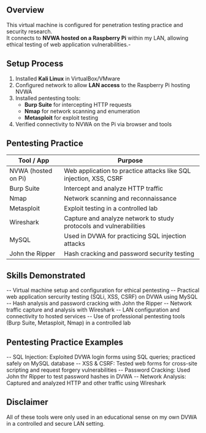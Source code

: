## Overview
This virtual machine is configured for penetration testing practice and security research.  
It connects to **NVWA hosted on a Raspberry Pi** within my LAN, allowing ethical testing of web application vulnerabilities.-

## Setup Process
1. Installed **Kali Linux** in VirtualBox/VMware  
2. Configured network to allow **LAN access** to the Raspberry Pi hosting NVWA  
3. Installed pentesting tools:
   - **Burp Suite** for intercepting HTTP requests  
   - **Nmap** for network scanning and enumeration  
   - **Metasploit** for exploit testing  
4. Verified connectivity to NVWA on the Pi via browser and tools

## Pentesting Practice

| Tool / App          | Purpose                                                            |
|---------------------|--------------------------------------------------------------------|
| NVWA (hosted on Pi) | Web application to practice attacks like SQL injection, XSS, CSRF  |
| Burp Suite          | Intercept and analyze HTTP traffic                                 |
| Nmap                | Network scanning and reconnaissance                                |
| Metasploit          | Exploit testing in a controlled lab                                |
| Wireshark           | Capture and analyze network to study protocols and vulnerabilities |
| MySQL               | Used in DVWA for practicing SQL injection attacks                  |
| John the Ripper     | Hash cracking and password security testing                        |

## Skills Demonstrated
-- Virtual machine setup and configuration for ethical pentesting
-- Practical web application sercurity testing (SQLi, XSS, CSRF) on DVWA using MySQL
-- Hash analysis and password cracking with John the Ripper
-- Network traffic capture and analysis with Wireshark
-- LAN configuration and connectivity to hosted services
-- Use of professional pentesting tools (Burp Suite, Metasploit, Nmap) in a controlled lab

## Pentesting Practice Examples
-- SQL Injection: Exploited DVWA login forms using SQL queries; practiced safely on MySQL database
-- XSS & CSRF: Tested web forms for cross-site scripting and request forgery vulnerabilities
-- Password Cracking: Used John thr Ripper to test password hashes in DVWA
-- Network Analysis: Captured and analyzed HTTP and other traffic using Wireshark

## Disclaimer
All of these tools were only used in an educational sense on my own DVWA in a controlled and secure LAN setting.
